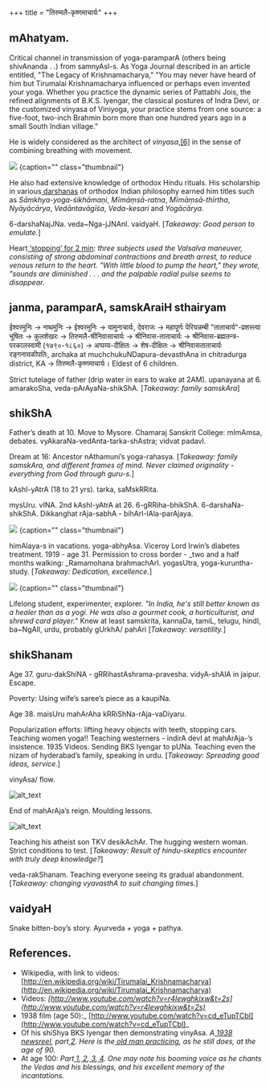 +++
title = "तिरुमलै-कृष्णमाचार्यः"
+++

## mAhatyam.

Critical channel in transmission of yoga-paramparA (others being shivAnanda . .) from samnyAsI-s. As Yoga Journal described in an article entitled, "The Legacy of Krishnamacharya," "You may never have heard of him but Tirumalai Krishnamacharya influenced or perhaps even invented your yoga. Whether you practice the dynamic series of Pattabhi Jois, the refined alignments of B.K.S. Iyengar, the classical postures of Indra Devi, or the customized vinyasa of Viniyoga, your practice stems from one source: a five-foot, two-inch Brahmin born more than one hundred years ago in a small South Indian village."

He is widely considered as the architect of _vinyasa_,[[6]](http://en.wikipedia.org/wiki/Tirumalai_Krishnamacharya#cite_note-Ruiz-5) in the sense of combining breathing with movement.

![](../images/tirumalai-kRShNamAchAryaH/Tirumalai_Krishnamacharya_100)
{caption="" class="thumbnail"}


He also had extensive knowledge of orthodox Hindu rituals. His scholarship in various[ darshanas](http://en.wikipedia.org/wiki/Darshanas) of orthodox Indian philosophy earned him titles such as _Sāṃkhya-yoga-śikhāmaṇi_, _Mīmāṃsā-ratna_, _Mīmāṃsā-thīrtha_, _Nyāyācārya_, _Vedāntavāgīśa_, _Veda-kesari_ and _Yogācārya_.

6-darshaNajJNa. veda~Nga-jJNAnI. vaidyaH. [_Takeaway: Good person to emulate._]

Heart[ ‘stopping’ for 2 min](http://pt.wkhealth.com/pt/re/circ/toc.00003017-196112000-00000.htm;jsessionid=Pv2JZ1PhWPH6Lbdjr1WhyjJFbZppVhxJ2WfCJQXhysQn60V9VQNY!1393764361!181195629!8091!-1): _three subjects used the Valsalva maneuver, consisting of strong abdominal contractions and breath arrest, to reduce venous return to the heart. "With little blood to pump the heart," they wrote, "sounds are diminished . . . and the palpable radial pulse seems to disappear._


## janma, paramparA, samskAraiH sthairyam

ईश्वरमुनिः → नाथमुनिः → ईश्वरमुनिः → यामुनाचार्यः, देवराजः → महापूर्णः पॆरियन्नम्बी "ताताचार्य"-प्रशस्त्या भूषितः → कुलशेखरः → तिरुमलै-श्रीनिवासाचार्यः → श्रीनिवास-ताताचार्यः → श्रीनिवास-ब्रह्मतन्त्र-परकालस्वामी (१७९०-१८६०) → अप्पय्य-दीक्षितः → शेष-दीक्षितः → श्रीनिवासताताचार्यः रङ्गनायकीपतिः, archaka at muchchukuNDapura-devasthAna in chitradurga district, KA → तिरुमलै-कृष्णमाचार्यः। Eldest of 6 children.

Strict tutelage of father (drip water in ears to wake at 2AM). upanayana at 6. amarakoSha, veda-pArAyaNa-shikShA. [_Takeaway: family samskAra_]


## shikShA

Father’s death at 10. Move to Mysore. Chamaraj Sanskrit College: mImAmsa, debates. vyAkaraNa-vedAnta-tarka-shAstra; vidvat padavI. 

Dream at 16: Ancestor nAthamuni’s yoga-rahasya. [_Takeaway: family samskAra, and different frames of mind. Never claimed originality - everything from God through guru-s._]

kAshI-yAtrA (18 to 21 yrs). tarka, saMskRRita.

mysUru. vINA. 2nd kAshI-yAtrA at 26. 6-gRRiha-bhikShA. 6-darshaNa-shikShA. Dikkanghat rAja-sabhA - bihArI-lAla-parAjaya.


![](../../images/tirumalai-kRShNamAchAryaH/tirumalai-kRhNamAchArya_with_degrees_before_marriage.gif)
{caption="" class="thumbnail"}


himAlaya-s in vacations. yoga-abhyAsa. Viceroy Lord Irwin’s diabetes treatment. 1919 - age 31. Permission to cross border - _two and a half months walking: _Ramamohana brahmachArI. yogasUtra, yoga-kuruntha-study. [_Takeaway: Dedication, excellence._]


![](../../images/tirumalai-kRShNamAchAryaH/tirumalai-kRhNamAchArya_vRshchikAsana_aged_well_over_50.gif)
{caption="" class="thumbnail"}

Lifelong student, experimenter, explorer. _"In India, he's still better known as a healer than as a yogi. He was also a gourmet cook, a horticulturist, and shrewd card player._“ Knew at least samskrita, kannaDa, tamiL, telugu, hindI, ba~NgAlI, urdu, probably gUrkhA/ pahAri [_Takeaway: versatility._]


## shikShanam

Age 37. guru-dakShiNA - gRRihastAshrama-pravesha. vidyA-shAlA in jaipur. Escape.

Poverty: Using wife’s saree’s piece as a kaupiNa.

Age 38. maisUru mahArAha kRRiShNa-rAja-vaDiyaru. 

Popularization efforts: lifting heavy objects with teeth, stopping cars. Teaching women yoga!! Teaching westerners - indirA devI at mahArAja-’s insistence. 1935 Videos. Sending BKS Iyengar to pUNa. Teaching even the nizam of hyderabad’s family, speaking in urdu. [_Takeaway: Spreading good ideas, service._]

vinyAsa/ flow.


![alt_text](images/image4.jpg "image_tooltip")


End of mahArAja’s reign. Moulding lessons.


![alt_text](images/image5.jpg "image_tooltip")


Teaching his atheist son TKV desikAchAr. The hugging western woman. Strict conditions to test. [_Takeaway: Result of hindu-skeptics encounter with truly deep knowledge?_]

veda-rakShanam. Teaching everyone seeing its gradual abandonment. [_Takeaway: changing vyavasthA to suit changing times._]


## vaidyaH

Snake bitten-boy’s story. Ayurveda + yoga + pathya.


## References.

*   Wikipedia, with link to videos: [http://en.wikipedia.org/wiki/Tirumalai_Krishnamacharya](http://en.wikipedia.org/wiki/Tirumalai_Krishnamacharya)
*   Videos: _[http://www.youtube.com/watch?v=r4Iewghkixw&t=2s](http://www.youtube.com/watch?v=r4Iewghkixw&t=2s)_
*   1938 film (age 50):_ [http://www.youtube.com/watch?v=cd_eTupTCbI](http://www.youtube.com/watch?v=cd_eTupTCbI)_
*   Of his shiShya BKS Iyengar then demonstrating vinyAsa. _A[ 1938 newsreel](http://www.youtube.com/watch?v=lmOUZQi_6Tw), part[ 2](http://www.youtube.com/watch?v=_BADXKj-9eE). Here is the[ old man practicing](http://www.youtube.com/watch?v=_eEFlYVff4Q), as he still does, at the age of 90._
*   At age 100: _Part[ 1](http://www.youtube.com/watch?v=QcEe6Jn8ayg),[ 2](http://www.youtube.com/watch?v=Jj20TIyRHzI),[ 3](http://www.youtube.com/watch?v=vSDngRNjnHA),[ 4](http://www.youtube.com/watch?v=lpXy8vwy8Ew). One may note his booming voice as he chants the Vedas and his blessings, and his excellent memory of the incantations._